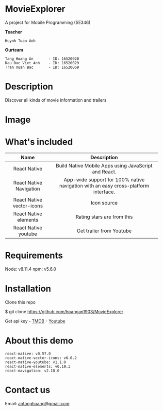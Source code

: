 # MovieExplorer
A project for Mobile Programming (SE346)

**Teacher**
```
Huynh Tuan Anh
```
**Ourteam**
```
Tang Hoang An 		- ID: 16520020
Dau Duc Viet Anh 	- ID: 16520029
Tran Xuan Bac 		- ID: 16520069
```
# Description
Discover all kinds of movie information and trailers

# Image

# What's included

|            Name           |                                     Description                                    |
|:-------------------------:|:----------------------------------------------------------------------------------:|
|        React Native       | Build Native Mobile Apps using JavaScript and React.                               |
|  React Native Navigation  | App-wide support for 100% native navigation with an easy cross-platform interface. |
| React Native vector-icons | Icon source                                                                        |
|   React Native elements   | Rating stars are from this                                                         |
|    React Native youtube   | Get trailer from Youtube                                                           |

# Requirements
Node: v8.11.4
npm: v5.6.0

# Installation
Clone this repo

$ git clone https://github.com/hoangan1903/MovieExplorer

Get api key - [TMDB](https://developers.themoviedb.org/3/getting-started/introduction) - [Youtube](https://developers.google.com/youtube/v3/getting-started)

# About this demo
```
react-native: v0.57.0
react-native-vector-icons: v6.0.2
react-native-youtube: v1.1.0
react-native-elements: v0.19.1
react-navigation: v2.18.0
```
# Contact us
Email: antanghoang@gmail.com
